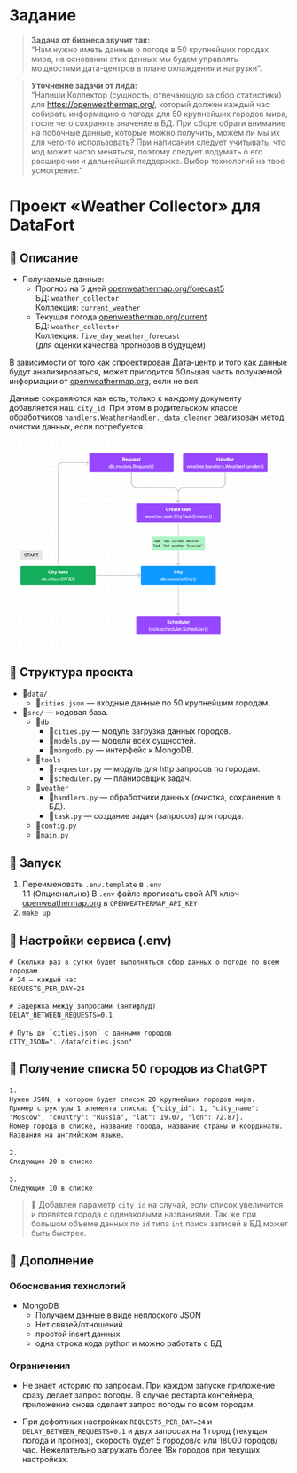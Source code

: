 # Задание

> **Задача от бизнеса звучит так:**  
> “Нам нужно иметь данные о погоде в 50 крупнейших городах мира, на основании
> этих
> данных мы будем управлять мощностями дата-центров в плане охлаждения и
> нагрузки”.

> **Уточнение задачи от лида:**  
> “Напиши Коллектор (сущность, отвечающую за сбор статистики)
> для https://openweathermap.org/, который должен каждый час собирать информацию
> о
> погоде для 50 крупнейших городов мира, после чего сохранять значение в БД. При
> сборе обрати внимание на побочные данные, которые можно получить, можем ли мы
> их
> для чего-то использовать? При написании следует учитывать, что код может часто
> меняться, поэтому следует подумать о его расширении и дальнейшей поддержке.
> Выбор технологий на твое усмотрение.”

# Проект «Weather Collector» для DataFort

## 📌 Описание

- Получаемые данные:
    - Прогноз на 5
      дней [openweathermap.org/forecast5](https://openweathermap.org/forecast5)  
      БД: `weather_collector`  
      Коллекция: `current_weather`
    - Текущая
      погода [openweathermap.org/current](https://openweathermap.org/current)  
      БД: `weather_collector`  
      Коллекция: `five_day_weather_forecast`  
      (для оценки качества прогнозов в будущем)

В зависимости от того как спроектирован Дата-центр и того как данные будут
анализироваться, может пригодится бОльшая часть получаемой информации от
[openweathermap.org](https://openweathermap.org), если не вся.

Данные сохраняются как есть, только к каждому документу добавляется наш
`city_id`. При этом в родительском классе
обработчиков `handlers.WeatherHandler._data_cleaner` реализован метод очистки
данных, если потребуется.

![diagram.png](docs/images/diagram.png)

## 📌 Структура проекта

- 📁`data/`
    - 📄`cities.json` — входные данные по 50 крупнейшим городам.
- 📁`src/` — кодовая база.
    - 📁`db`
        - 📄`cities.py` — модуль загрузка данных городов.
        - 📄`models.py` — модели всех сущностей.
        - 📄`mongodb.py` — интерфейс к MongoDB.
    - 📁`tools`
        - 📄`requestor.py` — модуль для http запросов по городам.
        - 📄`scheduler.py` — планировщик задач.
    - 📁`weather`
        - 📄`handlers.py` — обработчики данных (очистка, сохранение в БД).
        - 📄`task.py` — создание задач (запросов) для города.
    - 📄`config.py`
    - 📄`main.py`

## 📌 Запуск

1. Переименовать `.env.template` в `.env`  
   1.1 (Опционально) В `.env` файле прописать свой API ключ
   [openweathermap.org](https://openweathermap.org) в `OPENWEATHERMAP_API_KEY`
2. `make up`

## 📌 Настройки сервиса (.env)

```dotenv
# Сколько раз в сутки будет выполняться сбор данных о погоде по всем городам
# 24 — каждый час
REQUESTS_PER_DAY=24

# Задержка между запросами (антифлуд)
DELAY_BETWEEN_REQUESTS=0.1

# Путь до `cities.json` с данными городов
CITY_JSON="../data/cities.json"
```

## 📌 Получение списка 50 городов из ChatGPT

```prompt
1.
Нужен JSON, в котором будет список 20 крупнейших городов мира.
Пример структуры 1 элемента списка: {"city_id": 1, "city_name": "Moscow", "country": "Russia", "lat": 19.07, "lon": 72.87}.
Номер города в списке, название города, название страны и координаты. Названия на английском языке.

2.
Следующие 20 в списке

3.
Следующие 10 в списке
```

> 💬 Добавлен параметр `city_id` на случай, если список увеличится и появятся
> города с одинаковыми названиями. Так же при большом объеме данных по `id`
> типа `int` поиск записей в БД может быть быстрее.

## 📌 Дополнение

### Обоснования технологий

- MongoDB
    - Получаем данные в виде неплоского JSON
    - Нет связей/отношений
    - простой insert данных
    - одна строка кода python и можно работать с БД

### Ограничения

- Не знает историю по запросам. При каждом запуске приложение сразу делает
  запрос погоды. В случае рестарта контейнера, приложение снова сделает запрос
  погоды по всем городам.

- При дефолтных настройках `REQUESTS_PER_DAY=24` и `DELAY_BETWEEN_REQUESTS=0.1`
  и двух запросах на 1 город (текущая погода и прогноз), скорость будет 5
  городов/с или 18000 городов/час. Нежелательно загружать более 18к городов при
  текущих настройках.
